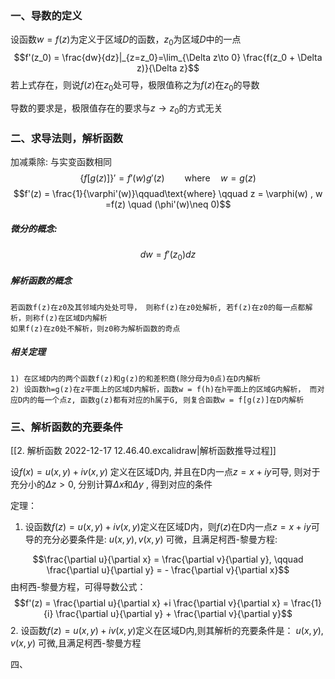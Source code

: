 ### 一、导数的定义

设函数$w = f(z)$为定义于区域$D$的函数，$z_0$为区域$D$中的一点
$$f'(z_0) = \frac{dw}{dz}|_{z=z_0}=\lim_{\Delta z\to 0} \frac{f(z_0 + \Delta z)}{\Delta z}$$
若上式存在，则说$f(z)$在$z_0$处可导，极限值称之为$f(z)$在$z_0$的导数

导数的要求是，极限值存在的要求与$z\to z_0$的方式无关

### 二、求导法则，解析函数

加减乘除: 与实变函数相同
$$\{f[g(z)]\}' = f'(w)g'(z)   \qquad \text{where} \quad w =g(z)$$
$$f'(z) = \frac{1}{\varphi'(w)}\qquad\text{where} \qquad z = \varphi(w) , w =f(z) \quad (\phi'(w)\neq 0)$$
##### 微分的概念:
$$dw = f'(z_0)dz$$
##### 解析函数的概念
	若函数f(z)在z0及其邻域内处处可导， 则称f(z)在z0处解析, 若f(z)在z0的每一点都解析，则称f(z)在区域D内解析
	如果f(z)在z0处不解析，则z0称为解析函数的奇点

##### 相关定理
	1) 在区域D内的两个函数f(z)和g(z)的和差积商(除分母为0点)在D内解析
	2) 设函数h=g(z)在z平面上的区域D内解析，函数w = f(h)在h平面上的区域G内解析， 而对应D内的每一个点z, 函数g(z)都有对应的h属于G, 则复合函数w = f[g(z)]在D内解析

### 三、解析函数的充要条件

[[2. 解析函数 2022-12-17 12.46.40.excalidraw|解析函数推导过程]]

设$f(x) = u(x,y)+iv(x,y)$ 定义在区域D内, 并且在D内一点$z = x+iy$可导, 则对于充分小的$\Delta z > 0$, 分别计算$\Delta x$和$\Delta y$ , 得到对应的条件

定理： 
1. 设函数$f(z) = u(x,y) + iv(x,y)$定义在区域D内，则$f(z)$在D内一点$z = x+iy$可导的充分必要条件是: $u(x,y), v(x,y)$ 可微，且满足柯西-黎曼方程: 

$$\frac{\partial u}{\partial x} =  \frac{\partial v}{\partial y},  \qquad \frac{\partial u}{\partial y} = - \frac{\partial v}{\partial x}$$
由柯西-黎曼方程，可得导数公式：
$$f'(z) = \frac{\partial u}{\partial x} +i \frac{\partial v}{\partial x} = \frac{1}{i} \frac{\partial u}{\partial y} + \frac{\partial v}{\partial y}$$
2. 设函数$f(z) = u(x,y) + iv(x,y)$定义在区域D内,则其解析的充要条件是：  $u(x,y), v(x,y)$ 可微,且满足柯西-黎曼方程


四、
